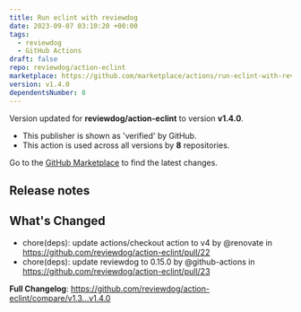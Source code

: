 ```yaml
---
title: Run eclint with reviewdog
date: 2023-09-07 03:10:20 +00:00
tags:
  - reviewdog
  - GitHub Actions
draft: false
repo: reviewdog/action-eclint
marketplace: https://github.com/marketplace/actions/run-eclint-with-reviewdog
version: v1.4.0
dependentsNumber: 8
---
```



Version updated for **reviewdog/action-eclint** to version **v1.4.0**.
- This publisher is shown as 'verified' by GitHub.
- This action is used across all versions by **8** repositories.

Go to the [GitHub Marketplace](https://github.com/marketplace/actions/run-eclint-with-reviewdog) to find the latest changes.

## Release notes

## What's Changed
* chore(deps): update actions/checkout action to v4 by @renovate in https://github.com/reviewdog/action-eclint/pull/22
* chore(deps): update reviewdog to 0.15.0 by @github-actions in https://github.com/reviewdog/action-eclint/pull/23


**Full Changelog**: https://github.com/reviewdog/action-eclint/compare/v1.3...v1.4.0
